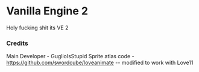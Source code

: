 # Vanilla Engine 2

Holy fucking shit its VE 2

### Credits
Main Developer - GuglioIsStupid
Sprite atlas code - https://github.com/swordcube/loveanimate -- modified to work with Love11
